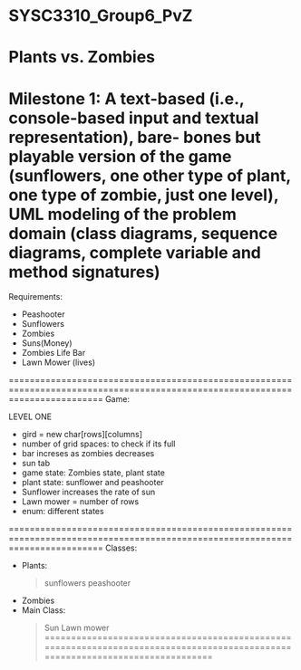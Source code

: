# SYSC3310_Group6_PvZ

Plants vs. Zombies
====================
Milestone 1: A text-based (i.e., console-based input and textual representation), bare- bones but playable version of the game (sunflowers, one other type of plant, one type of zombie, just one level), UML modeling of the problem domain (class diagrams, sequence diagrams, complete variable and method signatures)
==============================================================================================================================
 Requirements:
 
 - Peashooter
 - Sunflowers
 - Zombies
 - Suns(Money)
 - Zombies Life Bar 
 - Lawn Mower (lives)

==============================================================================================================================
Game:

LEVEL ONE
- gird = new char[rows][columns]
- number of grid spaces: to check if its full
- bar increses as zombies decreases
- sun tab
- game state: Zombies state, plant state
- plant state: sunflower and peashooter
- Sunflower increases the rate of sun 
- Lawn mower = number of rows
- enum: different states

==============================================================================================================================
Classes:

- Plants:
   >sunflowers
   >peashooter
- Zombies 
- Main Class:
   >Sun
   >Lawn mower
==============================================================================================================================
